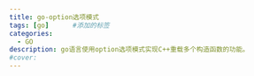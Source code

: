 ```yaml
---
title: go-option选项模式
tags: [go]      #添加的标签
categories: 
  - GO
description: go语言使用option选项模式实现C++重载多个构造函数的功能。
#cover: 
---
```




